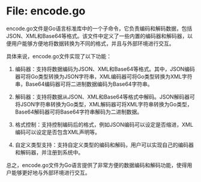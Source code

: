 # File: encode.go

encode.go文件是Go语言标准库中的一个子命令，它负责编码和解码数据，包括JSON、XML和Base64等格式。该文件中定义了一些内置的编码器和解码器，以便用户能够方便地将数据转换为不同的格式，并且与外部环境进行交互。

具体来说，encode.go文件实现了以下功能：

1. 编码器：支持将数据编码为JSON、XML和Base64等格式。其中，JSON编码器可将Go类型转换为JSON字符串，XML编码器可将Go类型转换为XML字符串，Base64编码器可将二进制数据编码为Base64字符串。

2. 解码器：支持将数据从JSON、XML和Base64等格式中解码。JSON解码器可将JSON字符串转换为Go类型，XML解码器可将XML字符串转换为Go类型，Base64解码器可将Base64字符串解码为二进制数据。

3. 格式控制：支持控制编码后的格式，例如JSON编码可以设定是否缩进，XML编码可以设定是否包含XML声明等。

4. 自定义类型支持：支持自定义类型的编码和解码，用户可以实现自己的编码器和解码器，并注册到系统中。

总之，encode.go文件为Go语言提供了非常方便的数据编码和解码功能，使得用户能够更好地与外部环境进行交互。

